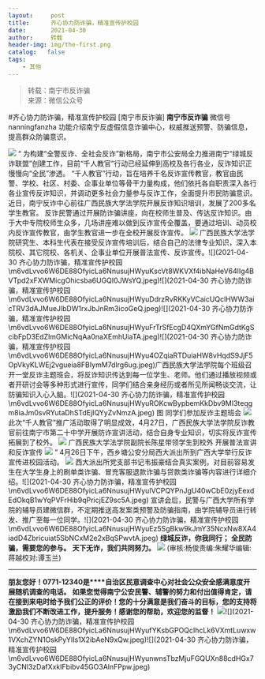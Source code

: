 ```yaml
---
layout:     post
title:      齐心协力防诈骗，精准宣传护校园
date:       2021-04-30
author:     转载
header-img: img/the-first.png
catalog:   false
tags:
    - 其他
---
```


<blockquote><p>转载：南宁市反诈骗<br>
来源：微信公众号</p></blockquote>

#齐心协力防诈骗，精准宣传护校园
[南宁市反诈骗]
**南宁市反诈骗**
微信号nanningfanzha
功能介绍南宁反虚假信息诈骗中心，权威推送预警、防骗信息，提高群众防骗意识。

![]({{site.baseurl}}/postimg/P9ficrEVSdibaiahrVF9rDbshoxeWibB2frx5dlPeuibFWLLSyevq4JdkuoudZVtmCA9HUbTjfO5Y2d3K7g1g3eJeqA.gif)
“
为构建“全警反诈、全社会反诈”新格局，南宁市公安局全力推进南宁“绿城反诈联盟”创建工作，目前“千人教官”行动已经延伸到高校及各行各业，反诈知识正慢慢向“全民”渗透。
“千人教官”行动，旨在培养千名反诈宣传教官，教官由民警、学校、社区、村委、企事业单位等骨干力量构成，他们依托各自职责深入各行各业宣传反诈知识，并调动更多社会力量参与反诈工作，全面提升市民防骗意识。
近日，南宁反诈中心前往广西民族大学法学院开展反诈知识培训，发展了200多名学生教官。
反诈民警通过开展防诈骗讲座，向在校师生普及、传达反诈知识。由于大中专院校师生众多，几场讲座难以做到反诈宣传全覆盖，要通过培训、动员校内反诈宣传教官，由学生教官进一步在全校开展反诈宣传。
![]({{site.baseurl}}/postimg/m6vdLvvo6W6DE88OfyicLa6NnusujHWyu0tycmZM6Iiciah8pIYWXI9F2bwR2jyB8NDxgYkq4QTndyNHfo8QSWGuQ.jpeg)
广西民族大学法学院研究生、本科生代表在接受反诈宣传培训后，结合自己的法律专业知识，深入本院校、其它院校、各机关、企事业单位开展普法宣传、反诈宣传。![](2021-04-30
齐心协力防诈骗，精准宣传护校园\\m6vdLvvo6W6DE88OfyicLa6NnusujHWyuKscVt8WKVXf4ibNaHeV64lIg4BVTpd2xFXWMicgOhicsba6UGQI0JWsYQ.jpeg)![](2021-04-30
齐心协力防诈骗，精准宣传护校园\\m6vdLvvo6W6DE88OfyicLa6NnusujHWyuDdrzRvRKKyVCaicUQclHWW3aicTRV3dAJMueJlbDW1rxJbJnRm3icoGeQ.jpeg)![](2021-04-30
齐心协力防诈骗，精准宣传护校园\\m6vdLvvo6W6DE88OfyicLa6NnusujHWyuFrTrSfEcgD4QXmYGfNmGdtKgScibFpD3EdZlmGMicNqAa0naXEmhUiaTA.jpeg)![](2021-04-30
齐心协力防诈骗，精准宣传护校园\\m6vdLvvo6W6DE88OfyicLa6NnusujHWyu4OZqiaRTDuiaHW8vHqdS9JjF5OpVkyKLWEj2vgueia8FBIymM7dlrg6ug.jpeg)广西民族大学法学院每个班级召开一堂反诈主题班会，将反诈知识传达到每一位学生、老师。他们通过播放视频或者开研讨会等多种形式进行宣传，同学们结合亲身经历或者所见所闻畅谈交流，让防骗知识入心入脑。![](2021-04-30
齐心协力防诈骗，精准宣传护校园\\m6vdLvvo6W6DE88OfyicLa6NnusujHWyuROKcwBypbemKkDbv9MI3teqgm8iaJm0svRYutaDhSTdEjIQYyZvNmzA.jpeg)
图
同学们参加反诈主题班会
![]({{site.baseurl}}/postimg/m6vdLvvo6W6DE88OfyicLa6NnusujHWyuuR6S7bRibdDJIE3ealbSLjYvxLYqRgZBQCITcesL7E1u2Fm0iaiaibn8GQ.jpeg)
此次“千人教官”推广活动取得了明显成效，4月27日，广西民族大学法学院反诈教官前往南宁市第二十中学开展防诈宣讲活动，结合自身专业知识，切实将反诈宣传拓展到了校外。
![]({{site.baseurl}}/postimg/m6vdLvvo6W6DE88OfyicLa6NnusujHWyuGuI83fU5Uo3FZngUEPk1NicsicUUCu89IjkAkjdmOn0aClRKnacqsRyw.jpeg)
广西民族大学法学院副院长陈星带领学生到校外
开展普法宣讲和反诈宣传
![]({{site.baseurl}}/postimg/XT5bu0EOqlC7v1MJSWicovn0OXrVZ7AsicleXhCTPmv4OQenGoOaVv6qyFA2giaLBV2dKxUzM3UqYMiac9MZhJfHtQ.png)
“
4月26日下午，西乡塘公安分局西大派出所到广西大学举行反诈宣传进校园活动。
![]({{site.baseurl}}/postimg/m6vdLvvo6W6DE88OfyicLa6NnusujHWyuWjcZj31yp5csv63HqTYAVIJ3kfbVcwjwUsmC7YMDOEQHnQjrvIrGmg.jpeg)
西大派出所党支部书记韦振豪结合真实案例，对目前容易发生在大学生身上的刷单类诈骗、冒充客服退款诈骗与贷款类诈骗等内容进行详细介绍。![](2021-04-30
齐心协力防诈骗，精准宣传护校园\\m6vdLvvo6W6DE88OfyicLa6NnusujHWyuIVCPQYPnJgU40wCbE0zjyEexdEdOkqB1wYqPVFrHib9qPricjEZ9sc5A.jpeg)
宣讲会后，民警与广西大学所有学院的辅导员建微信群，不定期推送高发案类预警及防骗指南，由学院辅导员进行转发、推广至每一位同学。![](2021-04-30
齐心协力防诈骗，精准宣传护校园\\m6vdLvvo6W6DE88OfyicLa6NnusujHWyuEz5SgBkw9kJmY35NcxNw8XA4iadD4Zbricuiat5SbNCxM2e2xBqSPwvtA.jpeg)
**绿城反诈，你我同行；**
**全民防骗，需要您的参与。**
**天下无诈，我们共同努力。**
![]({{site.baseurl}}/postimg/m6vdLvvo6W6DE88OfyicLa6NnusujHWyu1uOibctgTichhS1jA1icD5xCF5MyKib7MBdzGqpsRdLIHBv3lP2U4GZ1xg.jpeg)
(审核:杨俊责编:朱耀华编辑:蒋越校对:谭玉兰)
***
**朋友您好！0771-12340是****自治区民意调查中心对社会公众安全感满意度开展随机调查的电话。**
**如果您觉得南宁公安民警、辅警的努力和付出值得肯定，请在接到来电时给予我们公正的评价！您的十分满意是我们奋斗的目标，您的支持将激励我们不断改进工作，提升服务！感谢您的帮助，欢迎您的监督！**
![]({{site.baseurl}}/postimg/m6vdLvvo6W6DE88OfyicLa6NnusujHWyulq5Kf7ExTjkwMNR7645dqgHCJlu7XH0wtlRvicqxWvAZ5PSwmhDIS1w.jpeg)![](2021-04-30
齐心协力防诈骗，精准宣传护校园\\m6vdLvvo6W6DE88OfyicLa6NnusujHWyufYKsbGPOQcIhcLk6VXmtLuwxw1VXchZYN1OskPyYIIs1X2ibAeN9xQw.jpeg)![](2021-04-30
齐心协力防诈骗，精准宣传护校园\\m6vdLvvo6W6DE88OfyicLa6NnusujHWyunwnsTbzMjuFGQUXn88cdHGx73yCNl3zDafXxkIFbibv45GO3AlnFPpw.jpeg)
